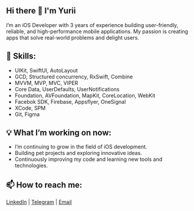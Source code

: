 ## Hi there 👋 I'm Yurii

I’m an iOS Developer with 3 years of experience building user-friendly, reliable, and high-performance mobile applications. My passion is creating apps that solve real-world problems and delight users.

## 🔧 Skills:
- UIKit, SwiftUI, AutoLayout
- GCD, Structured concurrency, RxSwift, Combine
- MVVM, MVP, MVC, VIPER
- Core Data, UserDefaults, UserNotifications
- Foundation, AVFoundation, MapKit, CoreLocation, WebKit
- Facebok SDK, Firebase, Appsflyer, OneSignal
- XCode, SPM
- Git, Figma

## 💡 What I’m working on now:
- I’m continuing to grow in the field of iOS development.
- Building pet projects and exploring innovative ideas.
- Continuously improving my code and learning new tools and technologies.

## 📫 How to reach me:
<a target="_blank" href="https://www.linkedin.com/in/yurii-morozov-ios/">LinkedIn</a> | <a target="_blank" href="https://t.me/white_4ocolate">Telegram</a> | <a target="_blank" href="mailto:morozovyuriy11@gmail.com">Email</a>

